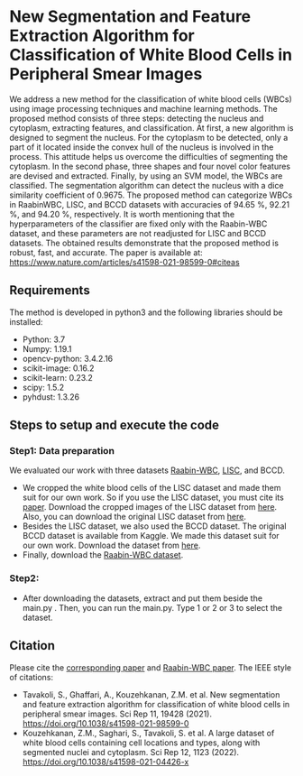 
# New Segmentation and Feature Extraction Algorithm for Classification of White Blood Cells in Peripheral Smear Images 

We address a new method for the classification of white blood cells (WBCs) using image processing techniques and machine learning methods. The proposed method consists of three steps: detecting the nucleus and cytoplasm, extracting features, and classification. At first, a new algorithm is designed to segment the nucleus. For the cytoplasm to be detected, only a part of it located inside the convex hull of the nucleus is involved in the process. This attitude helps us overcome the difficulties of segmenting the cytoplasm. In the second phase, three shapes and four novel color features are devised and extracted. Finally, by using an SVM model, the WBCs are classified. The segmentation algorithm can detect the nucleus with a dice similarity coefficient of 0.9675. The proposed method can categorize WBCs in RaabinWBC, LISC, and BCCD datasets with accuracies of 94.65 %, 92.21 %, and 94.20 %, respectively. It is worth mentioning that the hyperparameters of the classifier are fixed only with the Raabin-WBC dataset, and these parameters are not readjusted for LISC and BCCD datasets. The obtained results demonstrate that the proposed method is robust, fast, and accurate. The paper is available at:
https://www.nature.com/articles/s41598-021-98599-0#citeas


## Requirements
The method is developed in python3 and the following libraries should be installed:

* Python: 3.7
* Numpy: 1.19.1
* opencv-python: 3.4.2.16
* scikit-image: 0.16.2
* scikit-learn: 0.23.2
* scipy: 1.5.2
* pyhdust: 1.3.26

## Steps to setup and execute the code
### Step1: Data preparation
We evaluated our work with three datasets [Raabin-WBC](https://www.nature.com/articles/s41598-021-04426-x), [LISC](https://doi.org/10.1016/j.compmedimag.2011.01.003), and BCCD. 
* We cropped the white blood cells of the LISC dataset and made them suit for our own work. So if you use the LISC dataset, you must cite its [paper](https://www.sciencedirect.com/science/article/abs/pii/S0895611111000048?via%3Dihub). Download the cropped images of the LISC dataset from [here](https://drive.google.com/file/d/1gknVrSs1CRy8PoIh1HXiGu-1ObH3cQ9S/view?usp=sharing). Also, you can download the original LISC dataset from [here](http://users.cecs.anu.edu.au/~hrezatofighi/Data/Leukocyte%20Data.htm).
* Besides the LISC dataset, we also used the BCCD dataset. The original BCCD dataset is available from Kaggle. We made this dataset suit for our own work. Download the dataset from [here](https://drive.google.com/file/d/1h-wuDURfuKeJYvKOWTcYpuyMxNy0lzIt/view?usp=sharing).
* Finally, download the [Raabin-WBC dataset](https://drive.google.com/file/d/1-aPhQyakD79vKYh2l0fPsT2xCiX3UMYi/view). 
### Step2:
* After downloading the datasets, extract and put them beside the main.py . Then,  you can run the main.py. Type 1 or 2 or 3 to select the dataset.
## Citation
Please cite the [corresponding paper](https://www.nature.com/articles/s41598-021-98599-0) and [Raabin-WBC paper](https://www.nature.com/articles/s41598-021-04426-x). The IEEE style of citations:
* Tavakoli, S., Ghaffari, A., Kouzehkanan, Z.M. et al. New segmentation and feature extraction algorithm for classification of white blood cells in peripheral smear images. Sci Rep 11, 19428 (2021). https://doi.org/10.1038/s41598-021-98599-0
* Kouzehkanan, Z.M., Saghari, S., Tavakoli, S. et al. A large dataset of white blood cells containing cell locations and types, along with segmented nuclei and cytoplasm. Sci Rep 12, 1123 (2022). https://doi.org/10.1038/s41598-021-04426-x






